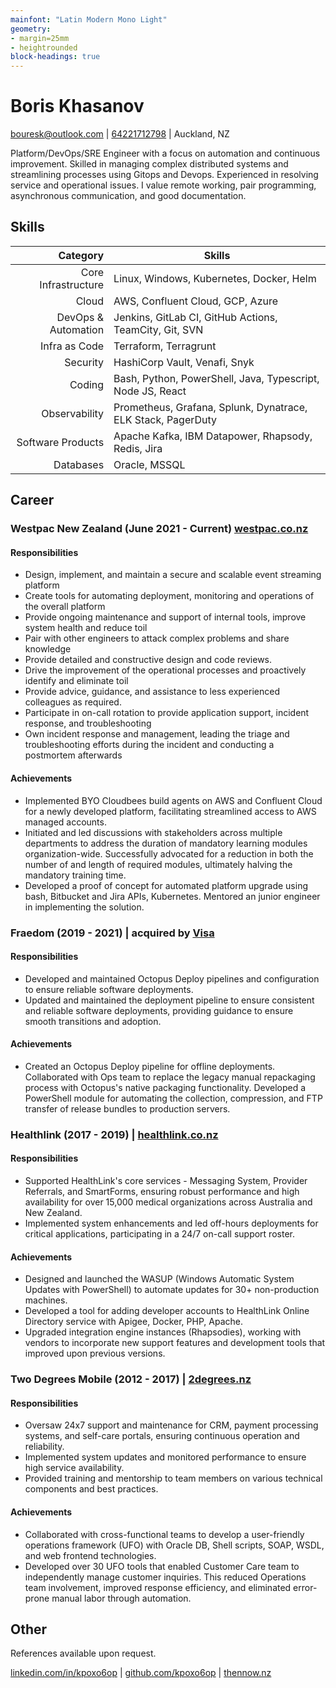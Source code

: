 ```yaml
---
mainfont: "Latin Modern Mono Light"
geometry:
- margin=25mm
- heightrounded
block-headings: true
---
```


# Boris Khasanov

[bouresk@outlook.com](mailto:bouresk@outlook.com) |
[64221712798](tel:64221712798) | Auckland, NZ

Platform/DevOps/SRE Engineer with a focus on automation and continuous
improvement. Skilled in managing complex distributed systems and streamlining
processes using Gitops and Devops. Experienced in resolving service and
operational issues. I value remote working, pair programming, asynchronous
communication, and good documentation.

## Skills

| Category                | Skills |
|------------------------:|----------------------------------------------------------------|
| Core Infrastructure     | Linux, Windows, Kubernetes, Docker, Helm |
| Cloud                   | AWS, Confluent Cloud, GCP, Azure |
| DevOps & Automation     | Jenkins, GitLab CI, GitHub Actions, TeamCity, Git, SVN |
| Infra as Code           | Terraform, Terragrunt |
| Security                | HashiCorp Vault, Venafi, Snyk |
| Coding                  | Bash, Python, PowerShell, Java, Typescript, Node JS, React |
| Observability           | Prometheus, Grafana, Splunk, Dynatrace, ELK Stack, PagerDuty |
| Software Products       | Apache Kafka, IBM Datapower, Rhapsody, Redis, Jira |
| Databases               | Oracle, MSSQL |

## Career

### Westpac New Zealand (June 2021 - Current) [westpac.co.nz](https://westpac.co.nz/)

#### Responsibilities

- Design, implement, and maintain a secure and scalable event streaming platform
- Create tools for automating deployment, monitoring and operations of the
overall platform
- Provide ongoing maintenance and support of internal tools, improve system
health and reduce toil
- Pair with other engineers to attack complex problems and share knowledge
- Provide detailed and constructive design and code reviews.
- Drive the improvement of the operational processes and proactively identify
and eliminate toil
- Provide advice, guidance, and assistance to less experienced colleagues as
required.
- Participate in on-call rotation to provide application support, incident
response, and troubleshooting
- Own incident response and management, leading the triage and troubleshooting
efforts during the incident and conducting a postmortem afterwards

#### Achievements

- Implemented BYO Cloudbees build agents on AWS and Confluent Cloud for a newly
  developed platform, facilitating streamlined access to AWS managed accounts.
- Initiated and led discussions with stakeholders across multiple departments to
  address the duration of mandatory learning modules organization-wide.
  Successfully advocated for a reduction in both the number of and length of
  required modules, ultimately halving the mandatory training time.
- Developed a proof of concept for automated platform upgrade using bash,
  Bitbucket and Jira APIs, Kubernetes. Mentored an junior engineer in
  implementing the solution.

### Fraedom (2019 - 2021) | acquired by [Visa](https://developer.visa.com/use-cases/partner-showcase/fraedom)

#### Responsibilities

- Developed and maintained Octopus Deploy pipelines and configuration to ensure
reliable software deployments.
- Updated and maintained the deployment pipeline to ensure consistent and
reliable software deployments, providing guidance to ensure smooth transitions
and adoption.

#### Achievements

- Created an Octopus Deploy pipeline for offline deployments. Collaborated with
Ops team to replace the legacy manual repackaging process with Octopus's native
packaging functionality. Developed a PowerShell module for automating the
collection, compression, and FTP transfer of release bundles to production
servers.

### Healthlink (2017 - 2019) | [healthlink.co.nz](https://healthlink.co.nz)

#### Responsibilities

- Supported HealthLink's core services - Messaging System, Provider Referrals,
and SmartForms, ensuring robust performance and high availability for over
15,000 medical organizations across Australia and New Zealand.
- Implemented system enhancements and led off-hours deployments for critical
applications, participating in a 24/7 on-call support roster.

#### Achievements

- Designed and launched the WASUP (Windows Automatic System Updates with
PowerShell) to automate updates for 30+ non-production machines.
- Developed a tool for adding developer accounts to HealthLink Online Directory
service with Apigee, Docker, PHP, Apache.
- Upgraded integration engine instances (Rhapsodies), working with vendors to
incorporate new support features and development tools that improved upon
previous versions.

### Two Degrees Mobile (2012 - 2017) | [2degrees.nz](https://2degrees.nz)

#### Responsibilities

- Oversaw 24x7 support and maintenance for CRM, payment processing systems, and
self-care portals, ensuring continuous operation and reliability.
- Implemented system updates and monitored performance to ensure high service
availability.
- Provided training and mentorship to team members on various technical
components and best practices.

#### Achievements

- Collaborated with cross-functional teams to develop a user-friendly operations
framework (UFO) with Oracle DB, Shell scripts, SOAP, WSDL, and web frontend
technologies.
- Developed over 30 UFO tools that enabled Customer Care team to independently
manage customer inquiries. This reduced Operations team involvement, improved
response efficiency, and eliminated error-prone manual labor through automation.

## Other

References available upon request.

[linkedin.com/in/kpoxo6op](https://linkedin.com/in/kpoxo6op) | [github.com/kpoxo6op](https://github.com/kpoxo6op) | [thennow.nz](https://thennow.nz)

<!-- ```txt
- Experience with complex, multi-layered, distributed systems.
- Being a self starter with the ability to work effectively in teams
- Working knowledge of information security practices
- Experience building and maintaining services on public cloud
- Experience using Terraform to manage cloud infrastructure (or equivalent -
  Infrastructure as Code)
- Demonstrated ability to manage & resolve service and operational problems,
  including root cause analysis
- Proven ability to own tasks, issues & plans and manage/ drive them through to completion
- automate as much as possible, with a focus on GitOps/DevOps processes to create
an agile, developer-friendly way of working.
- remote team, pair programming, asynchronous communication, and good documentation.
``` -->
